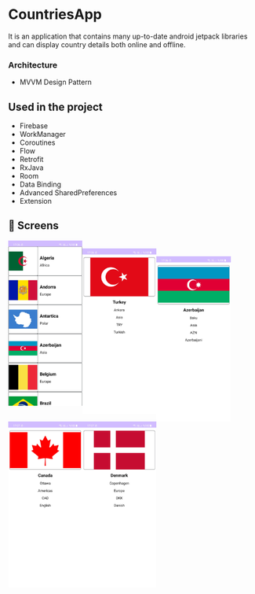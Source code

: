 # CountriesApp

It is an application that contains many up-to-date android jetpack libraries and can display country details both online and offline.

   
### Architecture
- MVVM Design Pattern 
    
   
## Used in the project
- Firebase
- WorkManager
- Coroutines
- Flow
- Retrofit
- RxJava
- Room
- Data Binding
- Advanced SharedPreferences
- Extension


## 📸 Screens

 <pre>
  <img align="left" src="https://github.com/alidumanyp/CountriesApp/blob/master/app/appss/main.jpg" width="30%">
  <img align="left" src="https://github.com/alidumanyp/CountriesApp/blob/master/app/appss/turkey.jpg" width="30%">
  <img align="left" src="https://github.com/alidumanyp/CountriesApp/blob/master/app/appss/azerbaijan.jpg" width="30%">
  <img align="left" src="https://github.com/alidumanyp/CountriesApp/blob/master/app/appss/canada.jpg" width="30%">
  <img align="left" src="https://github.com/alidumanyp/CountriesApp/blob/master/app/appss/denmark.jpg" width="30%">
</pre>
